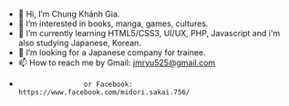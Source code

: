 - 👋 Hi, I’m Chung Khánh Gia.
- 👀 I’m interested in books, manga, games, cultures.
- 🌱 I’m currently learning HTML5/CSS3, UI/UX, PHP, Javascript and i'm also studying Japanese, Korean.
- 💞️ I’m looking for a Japanese company for trainee.
- 📫 How to reach me by Gmail: jmryu525@gmail.com
-                     or Facebook: https://www.facebook.com/midori.sakai.756/
